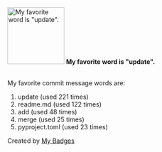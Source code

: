 <img src="https://my-badges.github.io/my-badges/favorite-word.png" alt="My favorite word is &quot;update&quot;." title="My favorite word is &quot;update&quot;." width="128">
<strong>My favorite word is &quot;update&quot;.</strong>
<br><br>

My favorite commit message words are:

1. update (used 221 times)
2. readme.md (used 122 times)
3. add (used 48 times)
4. merge (used 25 times)
5. pyproject.toml (used 23 times)


Created by <a href="https://github.com/my-badges/my-badges">My Badges</a>